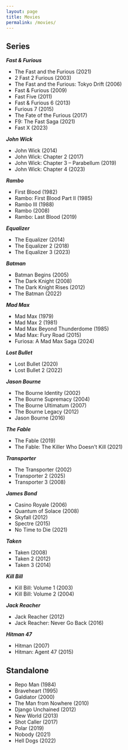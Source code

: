 ```yaml
---
layout: page
title: Movies
permalink: /movies/
---
```



## Series

***Fast & Furious***
- The Fast and the Furious (2021)
- 2 Fast 2 Furious (2003)
- The Fast and the Furious: Tokyo Drift (2006)
- Fast & Furious (2009)
- Fast Five (2011)
- Fast & Furious 6 (2013)
- Furious 7 (2015)
- The Fate of the Furious (2017)
- F9: The Fast Saga (2021)
- Fast X (2023)


***John Wick***
- John Wick (2014)
- John Wick: Chapter 2 (2017)
- John Wick: Chapter 3 – Parabellum (2019)
- John Wick: Chapter 4 (2023)


***Rambo***
- First Blood (1982)
- Rambo: First Blood Part II (1985)
- Rambo III (1988)
- Rambo (2008)
- Rambo: Last Blood (2019)


***Equalizer***
- The Equalizer (2014)
- The Equalizer 2 (2018)
- The Equalizer 3 (2023)


***Batman***
- Batman Begins (2005)
- The Dark Knight (2008)
- The Dark Knight Rises (2012)
- The Batman (2022)


***Mad Max***
- Mad Max (1979)
- Mad Max 2 (1981)
- Mad Max Beyond Thunderdome (1985)
- Mad Max: Fury Road (2015)
- Furiosa: A Mad Max Saga (2024)


***Lost Bullet***
- Lost Bullet (2020)
- Lost Bullet 2 (2022)


***Jason Bourne***
- The Bourne Identity (2002)
- The Bourne Supremacy (2004)
- The Bourne Ultimatum (2007)
- The Bourne Legacy (2012)
- Jason Bourne (2016)


***The Fable***
- The Fable (2019)
- The Fable: The Killer Who Doesn't Kill (2021)


***Transporter***
- The Transporter (2002)
- Transporter 2 (2025)
- Transporter 3 (2008)


***James Bond***
- Casino Royale (2006)
- Quantum of Solace (2008)
- Skyfall (2012)
- Spectre (2015)
- No Time to Die (2021)


***Taken***
- Taken (2008)
- Taken 2 (2012)
- Taken 3 (2014)


***Kill Bill***
- Kill Bill: Volume 1 (2003)
- Kill Bill: Volume 2 (2004)


***Jack Reacher***
- Jack Reacher (2012)
- Jack Reacher: Never Go Back (2016)


***Hitman 47***
- Hitman (2007)
- Hitman: Agent 47 (2015)


## Standalone

- Repo Man (1984)
- Braveheart (1995)
- Galdiator (2000)
- The Man from Nowhere (2010)
- Django Unchained (2012)
- New World (2013)
- Shot Caller (2017)
- Polar (2019)
- Nobody (2021)
- Hell Dogs (2022)





